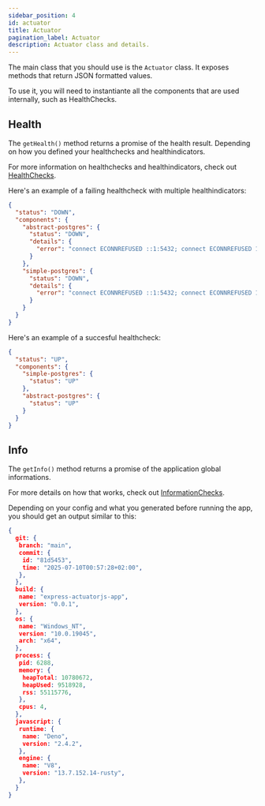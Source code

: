 ```yaml
---
sidebar_position: 4
id: actuator
title: Actuator
pagination_label: Actuator
description: Actuator class and details.
---
```


The main class that you should use is the `Actuator` class.
It exposes methods that return JSON formatted values.

To use it, you will need to instantiante all the components that are used internally, such as HealthChecks.

## Health

The `getHealth()` method returns a promise of the health result.
Depending on how you defined your healthchecks and healthindicators.

For more information on healthchecks and healthindicators, check out [HealthChecks](/docs/main/guides/health).

Here's an example of a failing healthcheck with multiple healthindicators:

```json
{
  "status": "DOWN",
  "components": {
    "abstract-postgres": {
      "status": "DOWN",
      "details": {
        "error": "connect ECONNREFUSED ::1:5432; connect ECONNREFUSED 127.0.0.1:5432"
      }
    },
    "simple-postgres": {
      "status": "DOWN",
      "details": {
        "error": "connect ECONNREFUSED ::1:5432; connect ECONNREFUSED 127.0.0.1:5432"
      }
    }
  }
}
```

Here's an example of a succesful healthcheck:

```json
{
  "status": "UP",
  "components": {
    "simple-postgres": {
      "status": "UP"
    },
    "abstract-postgres": {
      "status": "UP"
    }
  }
}
```

## Info

The `getInfo()` method returns a promise of the application global informations.

For more details on how that works, check out [InformationChecks](/docs/main/guides/info).

Depending on your config and what you generated before running the app, you should get an output similar to this:

```json
{
  git: {
   branch: "main",
   commit: {
    id: "81d5453",
    time: "2025-07-10T00:57:28+02:00",
   },
  },
  build: {
   name: "express-actuatorjs-app",
   version: "0.0.1",
  },
  os: {
   name: "Windows_NT",
   version: "10.0.19045",
   arch: "x64",
  },
  process: {
   pid: 6288,
   memory: {
    heapTotal: 10780672,
    heapUsed: 9518928,
    rss: 55115776,
   },
   cpus: 4,
  },
  javascript: {
   runtime: {
    name: "Deno",
    version: "2.4.2",
   },
   engine: {
    name: "V8",
    version: "13.7.152.14-rusty",
   },
  }
}
```
